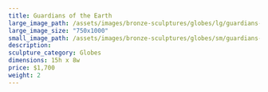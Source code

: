 ```yaml
---
title: Guardians of the Earth
large_image_path: /assets/images/bronze-sculptures/globes/lg/guardians-of-the-earth.jpg
large_image_size: "750x1000"
small_image_path: /assets/images/bronze-sculptures/globes/sm/guardians-of-the-earth.jpg
description:
sculpture_category: Globes
dimensions: 15h x 8w
price: $1,700
weight: 2
---
```

